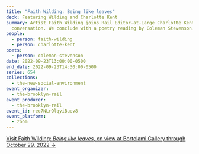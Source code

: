```yaml
---
title: "Faith Wilding: Being like leaves"
deck: Featuring Wilding and Charlotte Kent
summary: Artist Faith Wilding joins Rail Editor-at-Large Charlotte Kent for a
  conversation. We conclude with a poetry reading by Coleman Stevenson.
people:
  - person: faith-wilding
  - person: charlotte-kent
poets:
  - person: coleman-stevenson
date: 2022-09-23T13:00:00-0500
end_date: 2022-09-23T14:30:00-0500
series: 654
collections:
  - the-new-social-environment
event_organizer:
  - the-brooklyn-rail
event_producer:
  - the-brooklyn-rail
event_id: rec7NLrQlqyiBuev8
event_platform:
  - zoom
---
```

[V﻿isit Faith Wilding: *Being like leaves*, on view at Bortolami Gallery through October 29, 2022 →](https://bortolamigallery.com/exhibitions/being-like-leaves/)